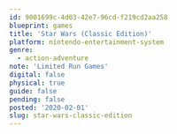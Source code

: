 ```yaml
---
id: 9001699c-4d03-42e7-96cd-f219cd2aa258
blueprint: games
title: 'Star Wars (Classic Edition)'
platform: nintendo-entertainment-system
genre:
  - action-adventure
note: 'Limited Run Games'
digital: false
physical: true
guide: false
pending: false
posted: '2020-02-01'
slug: star-wars-classic-edition
---
```

